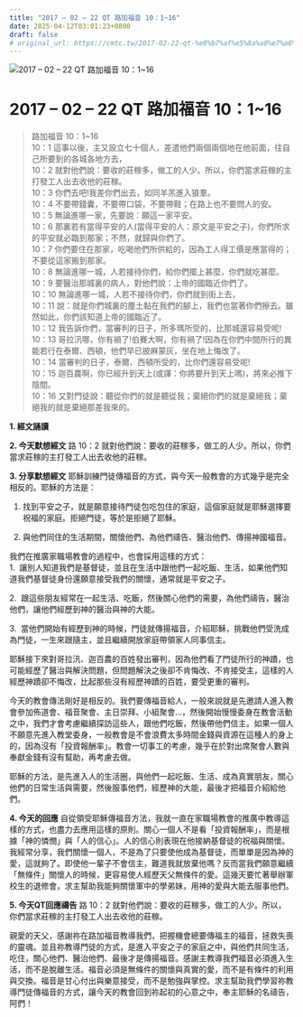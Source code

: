 ```yaml
---
title: "2017 – 02 – 22 QT 路加福音 10：1~16"
date: 2025-04-12T03:01:23+0800
draft: false
# original_url: https://cmtc.tw/2017-02-22-qt-%e8%b7%af%e5%8a%a0%e7%a6%8f%e9%9f%b3-10%ef%bc%9a116
---
```


![2017 – 02 – 22 QT 路加福音 10：1\~16](/images/qt.jpg   "2017 – 02 – 22 QT 路加福音 10：1\~16")

# 2017 – 02 – 22 QT 路加福音 10：1\~16

> 路加福音 10：1\~16  
> 10：1 這事以後，主又設立七十個人，差遣他們兩個兩個地在他前面，往自己所要到的各城各地方去，  
> 10：2 就對他們說：要收的莊稼多，做工的人少。所以，你們當求莊稼的主打發工人出去收他的莊稼。  
> 10：3 你們去吧!我差你們出去，如同羊羔進入狼羣。  
> 10：4 不要帶錢囊，不要帶口袋，不要帶鞋；在路上也不要問人的安。  
> 10：5 無論進哪一家，先要說：願這一家平安。  
> 10：6 那裏若有當得平安的人(當得平安的人：原文是平安之子)，你們所求的平安就必臨到那家；不然，就歸與你們了。  
> 10：7 你們要住在那家，吃喝他們所供給的，因為工人得工價是應當得的；不要從這家搬到那家。  
> 10：8 無論進哪一城，人若接待你們，給你們擺上甚麼，你們就吃甚麼。  
> 10：9 要醫治那城裏的病人，對他們說：上帝的國臨近你們了。  
> 10：10 無論進哪一城，人若不接待你們，你們就到街上去，  
> 10：11 說：就是你們城裏的塵土黏在我們的腳上，我們也當著你們擦去。雖然如此，你們該知道上帝的國臨近了。  
> 10：12 我告訴你們，當審判的日子，所多瑪所受的，比那城還容易受呢!  
> 10：13 哥拉汛哪，你有禍了!伯賽大啊，你有禍了!因為在你們中間所行的異能若行在泰爾、西頓，他們早已披麻蒙灰，坐在地上悔改了。  
> 10：14 當審判的日子，泰爾、西頓所受的，比你們還容易受呢!  
> 10：15 迦百農啊，你已經升到天上(或譯：你將要升到天上嗎)，將來必推下陰間。  
> 10：16 又對門徒說：聽從你們的就是聽從我；棄絕你們的就是棄絕我；棄絕我的就是棄絕那差我來的。

**1.  經文誦讀**

**2.  今天默想經文**
路 10：2 就對他們說：要收的莊稼多，做工的人少。所以，你們當求莊稼的主打發工人出去收他的莊稼。

**3. 分享默想經文**
耶穌訓練門徒傳福音的方式，與今天一般教會的方式幾乎是完全相反的。耶穌的方法是：  
1. 找到平安之子，就是願意接待門徒包吃包住的家庭，這個家庭就是耶穌選擇要祝福的家庭。拒絕門徒，等於是拒絕了耶穌。

2. 與他們同住的生活期間，關懷他們、為他們禱告、醫治他們、傳揚神國福音。

我們在推廣家職場教會的過程中，也會採用這樣的方式：  
1.  讓別人知道我們是基督徒，並且在生活中跟他們一起吃飯、生活，如果他們知道我們基督徒身份還願意接受我們的關懷，通常就是平安之子。

2.  跟這些朋友經常在一起生活、吃飯，然後關心他們的需要，為他們禱告，醫治他們，讓他們經歷到神的醫治與神的大能。

3.  當他們開始有經歷到神的時候，門徒就傳揚福音，介紹耶穌，挑戰他們受洗成為門徒，一生來跟隨主，並且繼續開放家庭帶領家人同事信主。

耶穌接下來對哥拉汛、迦百農的百姓發出審判，因為他們看了門徒所行的神蹟，也可能經歷了醫治與解決問題，但問題解決之後卻不肯悔改、不肯接受主，這樣的人經歷神蹟卻不悔改，比起那些沒有經歷神蹟的百姓，要受更重的審判。

今天的教會傳法剛好是相反的。我們要傳福音給人，一般來說就是先邀請人進入教會參加佈道會、福音聚會、主日崇拜、小組聚會…，然後開始慢慢委身在教會活動之中，我們才會考慮繼續探訪這些人，跟他們吃飯，然後帶他們信主。如果一個人不願意先進入教堂委身，一般教會是不會浪費太多時間金錢與資源在這種人的身上的，因為沒有「投資報酬率」。教會一切事工的考慮，幾乎在於對出席聚會人數與奉獻金錢有沒有幫助，再考慮去做。

耶穌的方法，是先進入人的生活圈，與他們一起吃飯、生活、成為真實朋友，關心他們的日常生活與需要，然後服事他們，經歷神的大能，最後才把福音介紹給他們。

**4. 今天的回應**
自從領受耶穌傳福音方法，我就一直在家職場教會的推廣中教導這樣的方式，也盡力去應用這樣的原則。關心一個人不是看「投資報酬率」，而是根據「神的憐憫」與「人的信心」。人的信心則表現在他接納基督徒的祝福與關懷。我經常分享，我們關懷一個人，不是為了只要使他成為基督徒，而單單是因為神的愛，這就夠了。即使他一輩子不會信主，難道我就放棄他嗎？反而當我們願意繼續「無條件」關懷人的時候，更容易使人經歷天父無條件的愛。這幾天要忙著舉辦軍校生的退修會，求主幫助我能夠關懷軍中的學弟妹，用神的愛與大能去服事他們。

**5. 今天QT回應禱告**
路 10：2 就對他們說：要收的莊稼多，做工的人少。所以，你們當求莊稼的主打發工人出去收他的莊稼。

親愛的天父，感謝祢在路加福音教導我們，把握機會總要傳福主的福音，拯救失喪的靈魂。並且祢教導門徒的方式，是進入平安之子的家庭之中，與他們共同生活，吃住，關心他們、醫治他們、最後才是傳揚福音。感謝主教導我們福音必須進入生活，而不是脫離生活。福音必須是無條件的關懷與真實的愛，而不是有條件的利用與交換。福音是甘心付出與樂意接受，而不是勉強與掌控。求主幫助我們學習祢教導門徒傳福音的方式，讓今天的教會回到祢起初的心意之中，奉主耶穌的名禱告，阿們！
